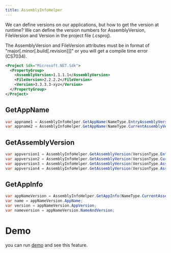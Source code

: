 ```yaml
---
title: AssemblyInfoHelper
---
```


We can define versions on our applications, but how to get the version at runtime?
We can define the version numbers for AssemblyVersion, FileVersion and Version in the project file (.csproj).

The AssemblyVersion and FileVersion attributes must be in format of "major[.minor[.build[.revision]]]" or you will get a compile time error (CS7034).

```xml
<Project Sdk="Microsoft.NET.Sdk">
  <PropertyGroup>
    <AssemblyVersion>1.1.1.1</AssemblyVersion>
    <FileVersion>2.2.2.2</FileVersion>
    <Version>3.3.3.3-xyz</Version>
  </PropertyGroup>
</Project>
```

## GetAppName

```cs
var appname1 = AssemblyInfoHelper.GetAppName(NameType.EntryAssemblyVersion);
var appname2 = AssemblyInfoHelper.GetAppName(NameType.CurrentAssemblyVersion);
```


## GetAssemblyVersion

```cs
var appversion1 = AssemblyInfoHelper.GetAssemblyVersion(VersionType.EntryAssemblyVersion); // output: 1.1.1.1
var appversion2 = AssemblyInfoHelper.GetAssemblyVersion(VersionType.CurrentAssemblyVersion);// output: 1.1.1.1
var appversion3 = AssemblyInfoHelper.GetAssemblyVersion(VersionType.AssemblyFileVersion); // output: 2.2.2.2
var appversion4 = AssemblyInfoHelper.GetAssemblyVersion(VersionType.AssemblyInformationalVersion); // output: 3.3.3.3-xyz

```

## GetAppInfo
```cs
var appNameVersion = AssemblyInfoHelper.GetAppInfo(NameType.CurrentAssemblyVersion, VersionType.AssemblyInformationalVersion);
var name = appNameVersion.AppName;
var version = appNameVersion.AppVersion;
var nameversion = appNameVersion.NameAndVersion;
```


# Demo
you can run [demo](https://github.com/WinUICommunity/WinUICommunity) and see this feature.
